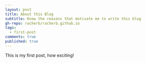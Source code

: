 ```yaml
---
layout: post
title: About this Blog
subtitle: Know the reasons that motivate me to write this blog
gh-repo: racherb/racherb.github.io
tags:
  - first-post
comments: true
published: true
---
```


This is my first post, how exciting!
